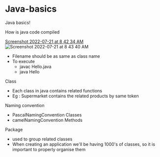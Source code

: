 # Java-basics

Java basics!

How is java code compiled 

[Screenshot 2022-07-21 at 8 42 34 AM](https://user-images.githubusercontent.com/51900501/180121980-54578329-2d33-497e-9575-7844f7f52131.png)
![Screenshot 2022-07-21 at 8 43 40 AM](https://user-images.githubusercontent.com/51900501/180122083-f4f6a392-be19-4918-a70a-9bb8c847fadc.png)


- Filename should be as same as class name 
- To execute 
  - javac Hello.java
  - java Hello 

Class 
- Each class in java contains related functions 
- Eg : Supermarket contains the related products by same token

Naming convention 
- PascalNamingConvention Classes
- camelNamingConvention  Methods

Package 
- used to group related classes 
- When creating an application we'll be having 1000's of classes, so it is important to properly organise them 
